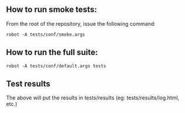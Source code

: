 ## How to run smoke tests:

From the root of the repository, issue the following command:

    robot -A tests/conf/smoke.args
    
## How to run the full suite:

    robot -A tests/conf/default.args tests

## Test results

The above will put the results in tests/results (eg: tests/results/log.html, etc.)
